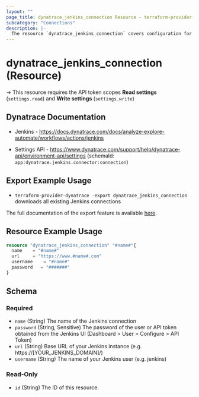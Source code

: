 ```yaml
---
layout: ""
page_title: dynatrace_jenkins_connection Resource - terraform-provider-dynatrace"
subcategory: "Connections"
description: |-
  The resource `dynatrace_jenkins_connection` covers configuration for Jenkins connections
---
```


# dynatrace_jenkins_connection (Resource)

-> This resource requires the API token scopes **Read settings** (`settings.read`) and **Write settings** (`settings.write`)

## Dynatrace Documentation

- Jenkins - https://docs.dynatrace.com/docs/analyze-explore-automate/workflows/actions/jenkins

- Settings API - https://www.dynatrace.com/support/help/dynatrace-api/environment-api/settings (schemaId: `app:dynatrace.jenkins.connector:connection`)

## Export Example Usage

- `terraform-provider-dynatrace -export dynatrace_jenkins_connection` downloads all existing Jenkins connections

The full documentation of the export feature is available [here](https://dt-url.net/h203qmc).

## Resource Example Usage

```terraform
resource "dynatrace_jenkins_connection" "#name#"{
  name    = "#name#"
  url     = "https://www.#name#.com"
  username    = "#name#"
  password   = "#######"
}
```

<!-- schema generated by tfplugindocs -->
## Schema

### Required

- `name` (String) The name of the Jenkins connection
- `password` (String, Sensitive) The password of the user or API token obtained from the Jenkins UI (Dashboard > User > Configure > API Token)
- `url` (String) Base URL of your Jenkins instance (e.g. https://[YOUR_JENKINS_DOMAIN]/)
- `username` (String) The name of your Jenkins user (e.g. jenkins)

### Read-Only

- `id` (String) The ID of this resource.
